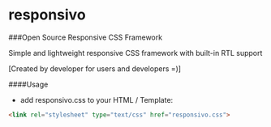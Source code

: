 # responsivo
###Open Source Responsive CSS Framework

Simple and lightweight responsive CSS framework with built-in RTL support

[Created by developer for users and developers =)]

####Usage

- add responsivo.css to your HTML / Template: 
```html
<link rel="stylesheet" type="text/css" href="responsivo.css">
```

